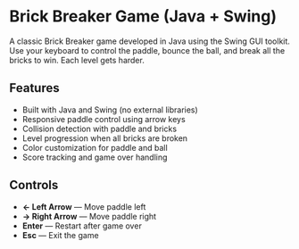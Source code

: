 # Brick Breaker Game (Java + Swing)

A classic Brick Breaker game developed in Java using the Swing GUI toolkit. Use your keyboard to control the paddle, bounce the ball, and break all the bricks to win. Each level gets harder.

## Features

- Built with Java and Swing (no external libraries)
- Responsive paddle control using arrow keys
- Collision detection with paddle and bricks
- Level progression when all bricks are broken
- Color customization for paddle and ball
- Score tracking and game over handling

## Controls

- **← Left Arrow** — Move paddle left  
- **→ Right Arrow** — Move paddle right  
- **Enter** — Restart after game over  
- **Esc** — Exit the game
